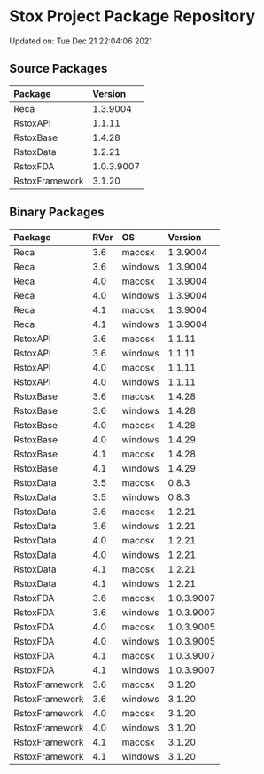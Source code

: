 # Stox Project Package Repository


Updated on: Tue Dec 21 22:04:06 2021
## Source Packages

|Package        |Version    |
|:--------------|:----------|
|Reca           |1.3.9004   |
|RstoxAPI       |1.1.11     |
|RstoxBase      |1.4.28     |
|RstoxData      |1.2.21     |
|RstoxFDA       |1.0.3.9007 |
|RstoxFramework |3.1.20     |

## Binary Packages

|Package        |RVer |OS      |Version    |
|:--------------|:----|:-------|:----------|
|Reca           |3.6  |macosx  |1.3.9004   |
|Reca           |3.6  |windows |1.3.9004   |
|Reca           |4.0  |macosx  |1.3.9004   |
|Reca           |4.0  |windows |1.3.9004   |
|Reca           |4.1  |macosx  |1.3.9004   |
|Reca           |4.1  |windows |1.3.9004   |
|RstoxAPI       |3.6  |macosx  |1.1.11     |
|RstoxAPI       |3.6  |windows |1.1.11     |
|RstoxAPI       |4.0  |macosx  |1.1.11     |
|RstoxAPI       |4.0  |windows |1.1.11     |
|RstoxBase      |3.6  |macosx  |1.4.28     |
|RstoxBase      |3.6  |windows |1.4.28     |
|RstoxBase      |4.0  |macosx  |1.4.28     |
|RstoxBase      |4.0  |windows |1.4.29     |
|RstoxBase      |4.1  |macosx  |1.4.28     |
|RstoxBase      |4.1  |windows |1.4.29     |
|RstoxData      |3.5  |macosx  |0.8.3      |
|RstoxData      |3.5  |windows |0.8.3      |
|RstoxData      |3.6  |macosx  |1.2.21     |
|RstoxData      |3.6  |windows |1.2.21     |
|RstoxData      |4.0  |macosx  |1.2.21     |
|RstoxData      |4.0  |windows |1.2.21     |
|RstoxData      |4.1  |macosx  |1.2.21     |
|RstoxData      |4.1  |windows |1.2.21     |
|RstoxFDA       |3.6  |macosx  |1.0.3.9007 |
|RstoxFDA       |3.6  |windows |1.0.3.9007 |
|RstoxFDA       |4.0  |macosx  |1.0.3.9005 |
|RstoxFDA       |4.0  |windows |1.0.3.9005 |
|RstoxFDA       |4.1  |macosx  |1.0.3.9007 |
|RstoxFDA       |4.1  |windows |1.0.3.9007 |
|RstoxFramework |3.6  |macosx  |3.1.20     |
|RstoxFramework |3.6  |windows |3.1.20     |
|RstoxFramework |4.0  |macosx  |3.1.20     |
|RstoxFramework |4.0  |windows |3.1.20     |
|RstoxFramework |4.1  |macosx  |3.1.20     |
|RstoxFramework |4.1  |windows |3.1.20     |
